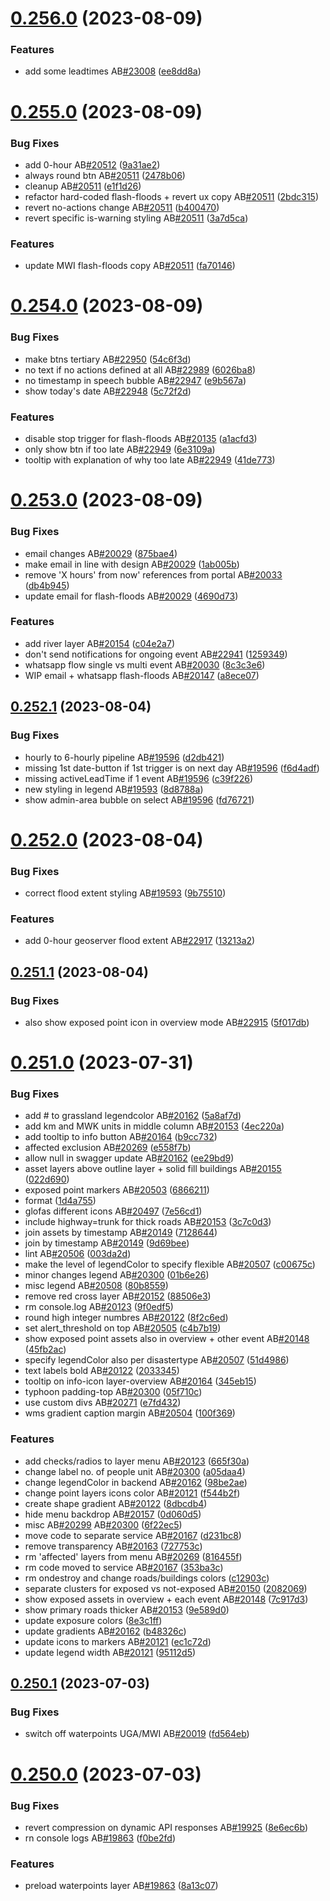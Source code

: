 # [0.256.0](https://github.com/rodekruis/IBF-system/compare/v0.255.0...v0.256.0) (2023-08-09)


### Features

* add some leadtimes AB[#23008](https://github.com/rodekruis/IBF-system/issues/23008) ([ee8dd8a](https://github.com/rodekruis/IBF-system/commit/ee8dd8a87865e92ca953445e40b69109e6e7b55a))



# [0.255.0](https://github.com/rodekruis/IBF-system/compare/v0.254.0...v0.255.0) (2023-08-09)


### Bug Fixes

* add 0-hour AB[#20512](https://github.com/rodekruis/IBF-system/issues/20512) ([9a31ae2](https://github.com/rodekruis/IBF-system/commit/9a31ae2bb308674fcb379aeaf79138bb799a4c34))
* always round btn AB[#20511](https://github.com/rodekruis/IBF-system/issues/20511) ([2478b06](https://github.com/rodekruis/IBF-system/commit/2478b06b95d78c6f6a3d2ece3d987999f9f72410))
* cleanup AB[#20511](https://github.com/rodekruis/IBF-system/issues/20511) ([e1f1d26](https://github.com/rodekruis/IBF-system/commit/e1f1d261eab31be2d01d51f97d0af3cafbca10bb))
* refactor hard-coded flash-floods + revert ux copy AB[#20511](https://github.com/rodekruis/IBF-system/issues/20511) ([2bdc315](https://github.com/rodekruis/IBF-system/commit/2bdc315c47cdcd1a216ce915e23268e2b27e93e5))
* revert no-actions change AB[#20511](https://github.com/rodekruis/IBF-system/issues/20511) ([b400470](https://github.com/rodekruis/IBF-system/commit/b40047050cad736993b07cc47891afb40d7cfb34))
* revert specific is-warning styling AB[#20511](https://github.com/rodekruis/IBF-system/issues/20511) ([3a7d5ca](https://github.com/rodekruis/IBF-system/commit/3a7d5ca1703d53265dfcfa84cf867d60e92a41d6))


### Features

* update MWI flash-floods copy AB[#20511](https://github.com/rodekruis/IBF-system/issues/20511) ([fa70146](https://github.com/rodekruis/IBF-system/commit/fa70146bca922da9a313759929f8c426cf3a1ec6))



# [0.254.0](https://github.com/rodekruis/IBF-system/compare/v0.253.0...v0.254.0) (2023-08-09)


### Bug Fixes

* make btns tertiary AB[#22950](https://github.com/rodekruis/IBF-system/issues/22950) ([54c6f3d](https://github.com/rodekruis/IBF-system/commit/54c6f3d2a1257011c7450ea697d551834c63edd5))
* no text if no actions defined at all AB[#22989](https://github.com/rodekruis/IBF-system/issues/22989) ([6026ba8](https://github.com/rodekruis/IBF-system/commit/6026ba8bd7a9743b8e0d918903fe746fb6cf0a7b))
* no timestamp in speech bubble AB[#22947](https://github.com/rodekruis/IBF-system/issues/22947) ([e9b567a](https://github.com/rodekruis/IBF-system/commit/e9b567a8c62cd20a617f99d6117e904c0d2ed25b))
* show today's date AB[#22948](https://github.com/rodekruis/IBF-system/issues/22948) ([5c72f2d](https://github.com/rodekruis/IBF-system/commit/5c72f2d1ec1a141db6d427bbdd457362db1381a8))


### Features

* disable stop trigger for flash-floods AB[#20135](https://github.com/rodekruis/IBF-system/issues/20135) ([a1acfd3](https://github.com/rodekruis/IBF-system/commit/a1acfd34c14ad79a33be3534f1e2a0545a5f4567))
* only show btn if too late AB[#22949](https://github.com/rodekruis/IBF-system/issues/22949) ([6e3109a](https://github.com/rodekruis/IBF-system/commit/6e3109a6c6163f3edf8da2f3c8d0447fc7d4485a))
* tooltip with explanation of why too late AB[#22949](https://github.com/rodekruis/IBF-system/issues/22949) ([41de773](https://github.com/rodekruis/IBF-system/commit/41de773242b6c3ec9cbe69ced8b38748145413db))



# [0.253.0](https://github.com/rodekruis/IBF-system/compare/v0.252.1...v0.253.0) (2023-08-09)


### Bug Fixes

* email changes AB[#20029](https://github.com/rodekruis/IBF-system/issues/20029) ([875bae4](https://github.com/rodekruis/IBF-system/commit/875bae4264d176a40902942c7a5fcfd8f47eb764))
* make email in line with design AB[#20029](https://github.com/rodekruis/IBF-system/issues/20029) ([1ab005b](https://github.com/rodekruis/IBF-system/commit/1ab005b9c551cc950196b47613fc430d01b24412))
* remove 'X hours' from now' references from portal AB[#20033](https://github.com/rodekruis/IBF-system/issues/20033) ([db4b945](https://github.com/rodekruis/IBF-system/commit/db4b94533f7848548045a8ef29a0eececf91d69e))
* update email for flash-floods AB[#20029](https://github.com/rodekruis/IBF-system/issues/20029) ([4690d73](https://github.com/rodekruis/IBF-system/commit/4690d73c96f499a0cf04d1875072f95ee4ae1199))


### Features

* add river layer AB[#20154](https://github.com/rodekruis/IBF-system/issues/20154) ([c04e2a7](https://github.com/rodekruis/IBF-system/commit/c04e2a78c4d1c49c1ac027e219b88ddb27843fe8))
* don't send notifications for ongoing event AB[#22941](https://github.com/rodekruis/IBF-system/issues/22941) ([1259349](https://github.com/rodekruis/IBF-system/commit/12593491d58ef196414ae30b7292dc440748112f))
* whatsapp flow single vs multi event AB[#20030](https://github.com/rodekruis/IBF-system/issues/20030) ([8c3c3e6](https://github.com/rodekruis/IBF-system/commit/8c3c3e64e8c7a1f744b3f725e0799abad1e388ca))
* WIP email + whatsapp flash-floods AB[#20147](https://github.com/rodekruis/IBF-system/issues/20147) ([a8ece07](https://github.com/rodekruis/IBF-system/commit/a8ece07b265d0e109216f1ddc7fbf8f427657f19))



## [0.252.1](https://github.com/rodekruis/IBF-system/compare/v0.252.0...v0.252.1) (2023-08-04)


### Bug Fixes

* hourly to 6-hourly pipeline AB[#19596](https://github.com/rodekruis/IBF-system/issues/19596) ([d2db421](https://github.com/rodekruis/IBF-system/commit/d2db421d7353ed0c54c3c2c1bb35cbd7f373b351))
* missing 1st date-button if 1st trigger is on next day AB[#19596](https://github.com/rodekruis/IBF-system/issues/19596) ([f6d4adf](https://github.com/rodekruis/IBF-system/commit/f6d4adfefd187b0f76eabf82d0eccc11aa23efea))
* missing activeLeadTime if 1 event AB[#19596](https://github.com/rodekruis/IBF-system/issues/19596) ([c39f226](https://github.com/rodekruis/IBF-system/commit/c39f22600a96e4aa0de9b1f616f6c3620feafb36))
* new styling in legend AB[#19593](https://github.com/rodekruis/IBF-system/issues/19593) ([8d8788a](https://github.com/rodekruis/IBF-system/commit/8d8788a38bd92a168e63518972d1c76e691e5458))
* show admin-area bubble on select AB[#19596](https://github.com/rodekruis/IBF-system/issues/19596) ([fd76721](https://github.com/rodekruis/IBF-system/commit/fd767213289ca845d9ac8978a16645b0fb4f95d7))



# [0.252.0](https://github.com/rodekruis/IBF-system/compare/v0.251.1...v0.252.0) (2023-08-04)


### Bug Fixes

* correct flood extent styling AB[#19593](https://github.com/rodekruis/IBF-system/issues/19593) ([9b75510](https://github.com/rodekruis/IBF-system/commit/9b75510d579f37db720a8158703660b5c90d2e8a))


### Features

* add 0-hour geoserver flood extent AB[#22917](https://github.com/rodekruis/IBF-system/issues/22917) ([13213a2](https://github.com/rodekruis/IBF-system/commit/13213a245b5172dd379ecd7de95e03f5421e4673))



## [0.251.1](https://github.com/rodekruis/IBF-system/compare/v0.251.0...v0.251.1) (2023-08-04)


### Bug Fixes

* also show exposed point icon in overview mode AB[#22915](https://github.com/rodekruis/IBF-system/issues/22915) ([5f017db](https://github.com/rodekruis/IBF-system/commit/5f017db58028bef5a6d887201eded85528b66fe8))



# [0.251.0](https://github.com/rodekruis/IBF-system/compare/v0.250.1...v0.251.0) (2023-07-31)


### Bug Fixes

* add # to grassland legendcolor AB[#20162](https://github.com/rodekruis/IBF-system/issues/20162) ([5a8af7d](https://github.com/rodekruis/IBF-system/commit/5a8af7de0c8404dc8baf5f3987ddb0d213b9862e))
* add km and MWK units in middle column AB[#20153](https://github.com/rodekruis/IBF-system/issues/20153) ([4ec220a](https://github.com/rodekruis/IBF-system/commit/4ec220a3e564ee3e5c8fef7f27842c0c30cc8ddd))
* add tooltip to info button AB[#20164](https://github.com/rodekruis/IBF-system/issues/20164) ([b9cc732](https://github.com/rodekruis/IBF-system/commit/b9cc732e0ada4464f9ef0cff96cfa4075141d1fd))
* affected exclusion AB[#20269](https://github.com/rodekruis/IBF-system/issues/20269) ([e558f7b](https://github.com/rodekruis/IBF-system/commit/e558f7b672efb1f178e295e00a7dd5a5b12840e1))
* allow null in swagger update AB[#20162](https://github.com/rodekruis/IBF-system/issues/20162) ([ee29bd9](https://github.com/rodekruis/IBF-system/commit/ee29bd94a24bfd7541c1085a83dbd831548a47f2))
* asset layers above outline layer + solid fill buildings AB[#20155](https://github.com/rodekruis/IBF-system/issues/20155) ([022d690](https://github.com/rodekruis/IBF-system/commit/022d6902f9992a5e05691a9e5118c7c2eb8c93cd))
* exposed point markers AB[#20503](https://github.com/rodekruis/IBF-system/issues/20503) ([6866211](https://github.com/rodekruis/IBF-system/commit/6866211b04b8324b7060cbfd6574e46136cb9b99))
* format ([1d4a755](https://github.com/rodekruis/IBF-system/commit/1d4a755433c231c7411860411fe3277a058b35c4))
* glofas different icons AB[#20497](https://github.com/rodekruis/IBF-system/issues/20497) ([7e56cd1](https://github.com/rodekruis/IBF-system/commit/7e56cd1e051bb867ba7f23c77c8832877bc33928))
* include highway=trunk for thick roads AB[#20153](https://github.com/rodekruis/IBF-system/issues/20153) ([3c7c0d3](https://github.com/rodekruis/IBF-system/commit/3c7c0d3efe912b3dcdc46089e82087cf74240564))
* join assets by timestamp AB[#20149](https://github.com/rodekruis/IBF-system/issues/20149) ([7128644](https://github.com/rodekruis/IBF-system/commit/71286445bcd52aac2df2c9a40ed3b24e810fd42b))
* join by timestamp AB[#20149](https://github.com/rodekruis/IBF-system/issues/20149) ([9d69bee](https://github.com/rodekruis/IBF-system/commit/9d69beea2593e74476f7871cbe6dd749226ea78c))
* lint AB[#20506](https://github.com/rodekruis/IBF-system/issues/20506) ([003da2d](https://github.com/rodekruis/IBF-system/commit/003da2dc7b4a960e1b925f10b2cb35d25e7f3a47))
* make the level of legendColor to specify flexible AB[#20507](https://github.com/rodekruis/IBF-system/issues/20507) ([c00675c](https://github.com/rodekruis/IBF-system/commit/c00675ca771edbd9dc20ef003f2beac1999f9fdf))
* minor changes legend AB[#20300](https://github.com/rodekruis/IBF-system/issues/20300) ([01b6e26](https://github.com/rodekruis/IBF-system/commit/01b6e26dae2d6028203137f679bca3bd1947e49f))
* misc legend AB[#20508](https://github.com/rodekruis/IBF-system/issues/20508) ([80b8559](https://github.com/rodekruis/IBF-system/commit/80b8559eff3a8ee9d74993f2f6a37d6c117e3e39))
* remove red cross layer AB[#20152](https://github.com/rodekruis/IBF-system/issues/20152) ([88506e3](https://github.com/rodekruis/IBF-system/commit/88506e3711324f70b0d62d366bd3edbb5deda7f9))
* rm console.log AB[#20123](https://github.com/rodekruis/IBF-system/issues/20123) ([9f0edf5](https://github.com/rodekruis/IBF-system/commit/9f0edf5cbae286f5e06b3c90978205a55d3333f9))
* round high integer numbres AB[#20122](https://github.com/rodekruis/IBF-system/issues/20122) ([8f2c6ed](https://github.com/rodekruis/IBF-system/commit/8f2c6edc40464b3eecfa497664b4b22558dfbcd0))
* set alert_threshold on top AB[#20505](https://github.com/rodekruis/IBF-system/issues/20505) ([c4b7b19](https://github.com/rodekruis/IBF-system/commit/c4b7b19b6f30a0a6002fb3d931ef70028f592581))
* show exposed point assets also in overview + other event AB[#20148](https://github.com/rodekruis/IBF-system/issues/20148) ([45fb2ac](https://github.com/rodekruis/IBF-system/commit/45fb2acf1e73484bd96407979c1e2732a8166848))
* specify legendColor also per disastertype AB[#20507](https://github.com/rodekruis/IBF-system/issues/20507) ([51d4986](https://github.com/rodekruis/IBF-system/commit/51d498629f890ee465a0115787d056e4ec4242f9))
* text labels bold AB[#20122](https://github.com/rodekruis/IBF-system/issues/20122) ([2033345](https://github.com/rodekruis/IBF-system/commit/20333455d0861696455fe3805ec7b6acee1cdd49))
* tooltip on info-icon layer-overview AB[#20164](https://github.com/rodekruis/IBF-system/issues/20164) ([345eb15](https://github.com/rodekruis/IBF-system/commit/345eb152cc6504a06cccde6b1546b17d282df6cb))
* typhoon padding-top AB[#20300](https://github.com/rodekruis/IBF-system/issues/20300) ([05f710c](https://github.com/rodekruis/IBF-system/commit/05f710cb400466bebda136263076f2ef88fd1082))
* use custom divs AB[#20271](https://github.com/rodekruis/IBF-system/issues/20271) ([e7fd432](https://github.com/rodekruis/IBF-system/commit/e7fd43211ba5744868edb7efcff940317bb3a18a))
* wms gradient caption margin AB[#20504](https://github.com/rodekruis/IBF-system/issues/20504) ([100f369](https://github.com/rodekruis/IBF-system/commit/100f369abea36170e8bd460f696f873fa373a09d))


### Features

* add checks/radios to layer menu AB[#20123](https://github.com/rodekruis/IBF-system/issues/20123) ([665f30a](https://github.com/rodekruis/IBF-system/commit/665f30acdb6625496f5826f850b252736a80b585))
* change label no. of people unit AB[#20300](https://github.com/rodekruis/IBF-system/issues/20300) ([a05daa4](https://github.com/rodekruis/IBF-system/commit/a05daa44615e79dd08b3a1e40209fb8fdda68b9c))
* change legendColor in backend AB[#20162](https://github.com/rodekruis/IBF-system/issues/20162) ([98be2ae](https://github.com/rodekruis/IBF-system/commit/98be2ae6d2de92a7a6a7bd9d79ba69f2ed791aaf))
* change point layers icons color AB[#20121](https://github.com/rodekruis/IBF-system/issues/20121) ([f544b2f](https://github.com/rodekruis/IBF-system/commit/f544b2f524a9ef2a55ca7de1a5527cb673b57199))
* create shape gradient AB[#20122](https://github.com/rodekruis/IBF-system/issues/20122) ([8dbcdb4](https://github.com/rodekruis/IBF-system/commit/8dbcdb4dd1f778d677a5819fca3ebfcec86383cb))
* hide menu backdrop AB[#20157](https://github.com/rodekruis/IBF-system/issues/20157) ([0d060d5](https://github.com/rodekruis/IBF-system/commit/0d060d5db11e4307238ebac6a78af75282f5a491))
* misc AB[#20299](https://github.com/rodekruis/IBF-system/issues/20299) AB[#20300](https://github.com/rodekruis/IBF-system/issues/20300) ([6f22ec5](https://github.com/rodekruis/IBF-system/commit/6f22ec5f561894a09599b46098d19246255fcba4))
* move code to separate service AB[#20167](https://github.com/rodekruis/IBF-system/issues/20167) ([d231bc8](https://github.com/rodekruis/IBF-system/commit/d231bc8a7d43a2f936aae80fdc44eeab8efac4ba))
* remove transparency AB[#20163](https://github.com/rodekruis/IBF-system/issues/20163) ([727753c](https://github.com/rodekruis/IBF-system/commit/727753c1e68a22b06b0be275155ea912dfc037cb))
* rm 'affected' layers from menu AB[#20269](https://github.com/rodekruis/IBF-system/issues/20269) ([816455f](https://github.com/rodekruis/IBF-system/commit/816455f45804ee519d2bfdf9a21e6ef4cd526ff7))
* rm code moved to service AB[#20167](https://github.com/rodekruis/IBF-system/issues/20167) ([353ba3c](https://github.com/rodekruis/IBF-system/commit/353ba3c2d9e6ff1c45acd04e469954c9a1e2ac01))
* rm ondestroy and change roads/buildings colors ([c12903c](https://github.com/rodekruis/IBF-system/commit/c12903c856307bb0bb59cca9ddfc5d304b3bd8a9))
* separate clusters for exposed vs not-exposed AB[#20150](https://github.com/rodekruis/IBF-system/issues/20150) ([2082069](https://github.com/rodekruis/IBF-system/commit/20820697548ad8f12f0f9b373ed0ed3a1e7ecd7f))
* show exposed assets in overview + each event AB[#20148](https://github.com/rodekruis/IBF-system/issues/20148) ([7c917d3](https://github.com/rodekruis/IBF-system/commit/7c917d3fff8f465c1ad30d023b0297bf2f695285))
* show primary roads thicker AB[#20153](https://github.com/rodekruis/IBF-system/issues/20153) ([9e589d0](https://github.com/rodekruis/IBF-system/commit/9e589d01cd88d8a6d44e6db6e58ae15cddce2da7))
* update exposure colors ([8e3c1ff](https://github.com/rodekruis/IBF-system/commit/8e3c1ffa050e5b5e312b1bc8b9c87c76a1f17bb1))
* update gradients AB[#20162](https://github.com/rodekruis/IBF-system/issues/20162) ([b48326c](https://github.com/rodekruis/IBF-system/commit/b48326ce840d68856419aa42eb6bfc933d7f1dbe))
* update icons to markers AB[#20121](https://github.com/rodekruis/IBF-system/issues/20121) ([ec1c72d](https://github.com/rodekruis/IBF-system/commit/ec1c72d7a1e15d83dfaa5a2cb7aca047691c6a28))
* update legend width AB[#20121](https://github.com/rodekruis/IBF-system/issues/20121) ([95112d5](https://github.com/rodekruis/IBF-system/commit/95112d5bab8ef2d5d33b93f8a872a35754e8c79a))



## [0.250.1](https://github.com/rodekruis/IBF-system/compare/v0.250.0...v0.250.1) (2023-07-03)


### Bug Fixes

* switch off waterpoints UGA/MWI AB[#20019](https://github.com/rodekruis/IBF-system/issues/20019) ([fd564eb](https://github.com/rodekruis/IBF-system/commit/fd564ebe6aa1505cfd0299f159f03f4e0cb3b832))



# [0.250.0](https://github.com/rodekruis/IBF-system/compare/v0.249.0...v0.250.0) (2023-07-03)


### Bug Fixes

* revert compression on dynamic API responses AB[#19925](https://github.com/rodekruis/IBF-system/issues/19925) ([8e6ec6b](https://github.com/rodekruis/IBF-system/commit/8e6ec6b0fd76a776b88ee96bad6cdbab41a1a431))
* rn console logs AB[#19863](https://github.com/rodekruis/IBF-system/issues/19863) ([f0be2fd](https://github.com/rodekruis/IBF-system/commit/f0be2fd50d34903819cf66ee4887a667d8370e74))


### Features

* preload waterpoints layer AB[#19863](https://github.com/rodekruis/IBF-system/issues/19863) ([8a13c07](https://github.com/rodekruis/IBF-system/commit/8a13c079b10bf27292319fe0c62fdeee553a1636))



